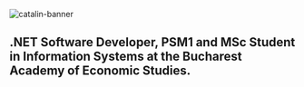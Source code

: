 

![catalin-banner](https://user-images.githubusercontent.com/22495045/216578714-c3f07ca3-43f8-434e-96c8-d630a0412818.png)

## .NET Software Developer, PSM1 and MSc Student in Information Systems at the Bucharest Academy of Economic Studies.



